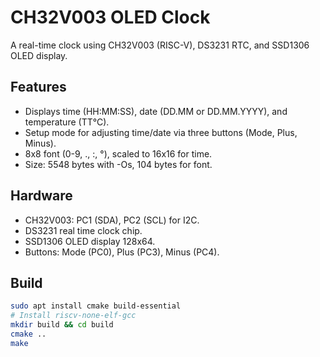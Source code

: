 # CH32V003 OLED Clock
A real-time clock using CH32V003 (RISC-V), DS3231 RTC, and SSD1306 OLED display.

## Features
- Displays time (HH:MM:SS), date (DD.MM or DD.MM.YYYY), and temperature (TT°C).
- Setup mode for adjusting time/date via three buttons (Mode, Plus, Minus).
- 8x8 font (0-9, ., :, °), scaled to 16x16 for time.
- Size: 5548 bytes with -Os, 104 bytes for font.

## Hardware
- CH32V003: PC1 (SDA), PC2 (SCL) for I2C.
- DS3231 real time clock chip.
- SSD1306 OLED display 128x64.
- Buttons: Mode (PC0), Plus (PC3), Minus (PC4).

## Build
```bash
sudo apt install cmake build-essential
# Install riscv-none-elf-gcc
mkdir build && cd build
cmake ..
make